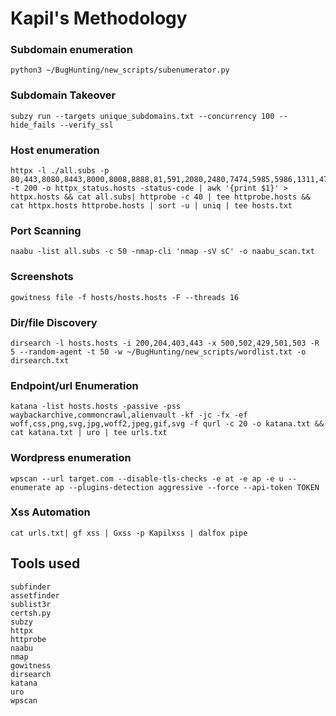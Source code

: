 # Kapil's Methodology

### Subdomain enumeration
```
python3 ~/BugHunting/new_scripts/subenumerator.py
```

### Subdomain Takeover
```
subzy run --targets unique_subdomains.txt --concurrency 100 --hide_fails --verify_ssl
```

### Host enumeration


```
httpx -l ./all.subs -p 80,443,8080,8443,8000,8008,8888,81,591,2080,2480,7474,5985,5986,1311,4711,5800,8081,9090,8181,8880,3000,3001,5000,5001,7000,7001,9091,9080,9443,10443,18080,28080,38080,48080 -t 200 -o httpx_status.hosts -status-code | awk '{print $1}' > httpx.hosts && cat all.subs| httprobe -c 40 | tee httprobe.hosts && cat httpx.hosts httprobe.hosts | sort -u | uniq | tee hosts.txt
```


### Port Scanning


```
naabu -list all.subs -c 50 -nmap-cli 'nmap -sV sC' -o naabu_scan.txt
```

### Screenshots 
```
gowitness file -f hosts/hosts.hosts -F --threads 16 
```

### Dir/file Discovery
```
dirsearch -l hosts.hosts -i 200,204,403,443 -x 500,502,429,501,503 -R 5 --random-agent -t 50 -w ~/BugHunting/new_scripts/wordlist.txt -o dirsearch.txt
```

### Endpoint/url Enumeration
```
katana -list hosts.hosts -passive -pss waybackarchive,commoncrawl,alienvault -kf -jc -fx -ef woff,css,png,svg,jpg,woff2,jpeg,gif,svg -f qurl -c 20 -o katana.txt && cat katana.txt | uro | tee urls.txt
```

### Wordpress enumeration

```
wpscan --url target.com --disable-tls-checks -e at -e ap -e u --enumerate ap --plugins-detection aggressive --force --api-token TOKEN
```

### Xss Automation
```
cat urls.txt| gf xss | Gxss -p Kapilxss | dalfox pipe
```


## Tools used
```
subfinder
assetfinder
sublist3r
certsh.py
subzy
httpx
httprobe
naabu
nmap
gowitness
dirsearch
katana
uro
wpscan

```
